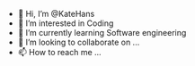 - 👋 Hi, I’m @KateHans
- 👀 I’m interested in Coding
- 🌱 I’m currently learning Software engineering
- 💞️ I’m looking to collaborate on ...
- 📫 How to reach me ...

<!---
KateHans/KateHans is a ✨ special ✨ repository because its `README.md` (this file) appears on your GitHub profile.
You can click the Preview link to take a look at your changes.
--->
